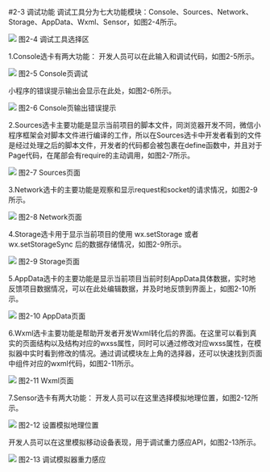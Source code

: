 #2-3 调试功能
调试工具分为七大功能模块：Console、Sources、Network、Storage、AppData、Wxml、Sensor，如图2-4所示。

![](/assets/图2-5.png)
图2-4 调试工具选择区

1.Console选卡有两大功能：
 开发人员可以在此输入和调试代码，如图2-5所示。
 
 ![](/assets/图2-6.png)
 图2-5 Console页调试
 
 小程序的错误提示输出会显示在此处，如图2-6所示。 
 
 ![](/assets/图2-7.png)
 图2-6 Console页输出错误提示
 
2.Sources选卡主要功能是显示当前项目的脚本文件，同浏览器开发不同，微信小程序框架会对脚本文件进行编译的工作，所以在Sources选卡中开发者看到的文件是经过处理之后的脚本文件，开发者的代码都会被包裹在define函数中，并且对于Page代码，在尾部会有require的主动调用，如图2-7所示。

![](/assets/图2-8.png)
图2-7 Sources页面

3.Network选卡的主要功能是观察和显示request和socket的请求情况，如图2-9所示。

![](/assets/图2-8.png)
图2-8 Network页面

4.Storage选卡用于显示当前项目的使用 wx.setStorage 或者 wx.setStorageSync 后的数据存储情况，如图2-9所示。

![](/assets/图2-10.png)
图2-9 Storage页面

5.AppData选卡的主要功能是显示当前项目当前时刻AppData具体数据，实时地反馈项目数据情况，可以在此处编辑数据，并及时地反馈到界面上，如图2-10所示。

![](/assets/图2-11.png)
图2-10 AppData页面

6.Wxml选卡主要功能是帮助开发者开发Wxml转化后的界面。在这里可以看到真实的页面结构以及结构对应的wxss属性，同时可以通过修改对应wxss属性，在模拟器中实时看到修改的情况。通过调试模块左上角的选择器，还可以快速找到页面中组件对应的wxml代码，如图2-11所示。

![](/assets/图2-12.png)
图2-11 Wxml页面

7.Sensor选卡有两大功能：
开发人员可以在这里选择模拟地理位置，如图2-12所示。

![](/assets/图2-13.png)
图2-12 设置模拟地理位置

开发人员可以在这里模拟移动设备表现，用于调试重力感应API，如图2-13所示。

![](/assets/图2-14.png)
图2-13 调试模拟器重力感应
